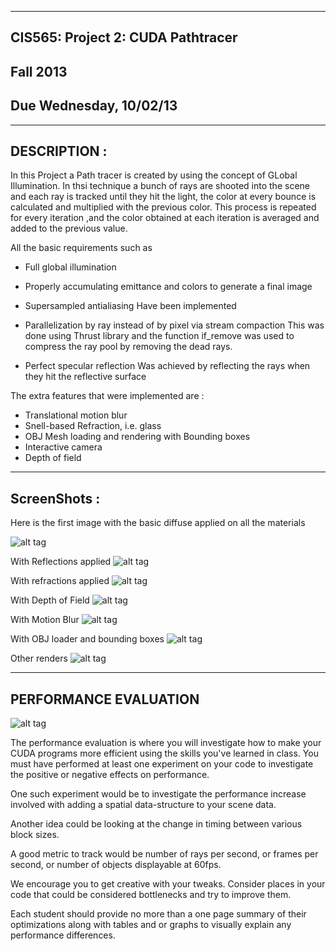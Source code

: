 -------------------------------------------------------------------------------
CIS565: Project 2: CUDA Pathtracer
-------------------------------------------------------------------------------
Fall 2013
-------------------------------------------------------------------------------
Due Wednesday, 10/02/13
-------------------------------------------------------------------------------


-------------------------------------------------------------------------------
DESCRIPTION :
-------------------------------------------------------------------------------
In this Project a Path tracer is created by using the concept of GLobal Illumination. In thsi technique a bunch
of rays are shooted into the scene and each ray is tracked until they hit the light, the color at every bounce 
is calculated and multiplied with the previous color. This process is repeated for every iteration ,and the color 
obtained at each iteration is averaged and added to the previous value. 

All the basic requirements such as 
* Full global illumination 
* Properly accumulating emittance and colors to generate a final image
* Supersampled antialiasing
Have been implemented 

* Parallelization by ray instead of by pixel via stream compaction 
This was done using Thrust library and the function if_remove was used to compress the ray pool by removing 
the dead rays.

* Perfect specular reflection
Was achieved by reflecting the rays when they hit the reflective surface 


The extra features that were implemented are : 

* Translational motion blur
* Snell-based Refraction, i.e. glass
* OBJ Mesh loading and rendering with Bounding boxes
* Interactive camera
* Depth of field

-------------------------------------------------------------------------------
ScreenShots :
-------------------------------------------------------------------------------
Here is the first image with the basic diffuse applied on all the materials 

![alt tag](https://raw.github.com/vivreddy/Project2-Pathtracer/master/renders/3.png)


With Reflections applied 
![alt tag](https://raw.github.com/vivreddy/Project2-Pathtracer/master/renders/4.png)

With refractions applied 
![alt tag](https://raw.github.com/vivreddy/Project2-Pathtracer/master/renders/5.png)

With Depth of Field 
![alt tag](https://raw.github.com/vivreddy/Project2-Pathtracer/master/renders/6.png)

With Motion Blur 
![alt tag](https://raw.github.com/vivreddy/Project2-Pathtracer/master/renders/8.png)

With OBJ loader and bounding boxes 
![alt tag](https://raw.github.com/vivreddy/Project2-Pathtracer/master/renders/7.png)

Other renders
![alt tag](https://raw.github.com/vivreddy/Project2-Pathtracer/master/renders/2.png)



-------------------------------------------------------------------------------
PERFORMANCE EVALUATION
-------------------------------------------------------------------------------

![alt tag](https://raw.github.com/vivreddy/Project2-Pathtracer/master/renders/table.png)

The performance evaluation is where you will investigate how to make your CUDA
programs more efficient using the skills you've learned in class. You must have
performed at least one experiment on your code to investigate the positive or
negative effects on performance. 

One such experiment would be to investigate the performance increase involved 
with adding a spatial data-structure to your scene data.

Another idea could be looking at the change in timing between various block
sizes.

A good metric to track would be number of rays per second, or frames per 
second, or number of objects displayable at 60fps.

We encourage you to get creative with your tweaks. Consider places in your code
that could be considered bottlenecks and try to improve them. 

Each student should provide no more than a one page summary of their
optimizations along with tables and or graphs to visually explain any
performance differences.


